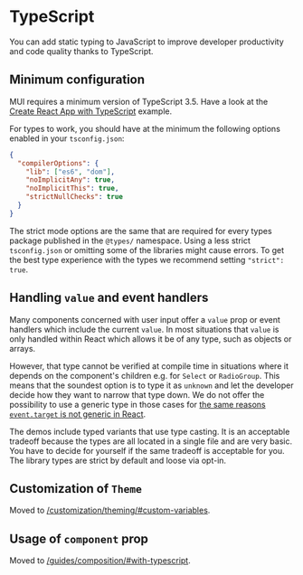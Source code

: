 # TypeScript

<p class="description">You can add static typing to JavaScript to improve developer productivity and code quality thanks to TypeScript.</p>

## Minimum configuration

<!-- #default-branch-switch -->

MUI requires a minimum version of TypeScript 3.5. Have a look at the [Create React App with TypeScript](https://github.com/mui-org/material-ui/tree/master/examples/create-react-app-with-typescript) example.

For types to work, you should have at the minimum the following options enabled
in your `tsconfig.json`:

```json
{
  "compilerOptions": {
    "lib": ["es6", "dom"],
    "noImplicitAny": true,
    "noImplicitThis": true,
    "strictNullChecks": true
  }
}
```

The strict mode options are the same that are required for every types package
published in the `@types/` namespace.
Using a less strict `tsconfig.json` or omitting some of the libraries might cause errors.
To get the best type experience with the types we recommend setting `"strict": true`.

## Handling `value` and event handlers

Many components concerned with user input offer a `value` prop or event handlers
which include the current `value`. In most situations that `value` is only handled
within React which allows it be of any type, such as objects or arrays.

However, that type cannot be verified at compile time in situations where it depends
on the component's children e.g. for `Select` or `RadioGroup`. This means that
the soundest option is to type it as `unknown` and let the developer decide
how they want to narrow that type down. We do not offer the possibility to use a generic
type in those cases for [the same reasons `event.target` is not generic in React](https://github.com/DefinitelyTyped/DefinitelyTyped/issues/11508#issuecomment-256045682).

The demos include typed variants that use type casting. It is an acceptable tradeoff
because the types are all located in a single file and are very basic. You have to decide for yourself
if the same tradeoff is acceptable for you. The library types are strict
by default and loose via opt-in.

## Customization of `Theme`

Moved to [/customization/theming/#custom-variables](/material/customization/theming/#custom-variables).

## Usage of `component` prop

Moved to [/guides/composition/#with-typescript](/material/guides/composition/#with-typescript).
